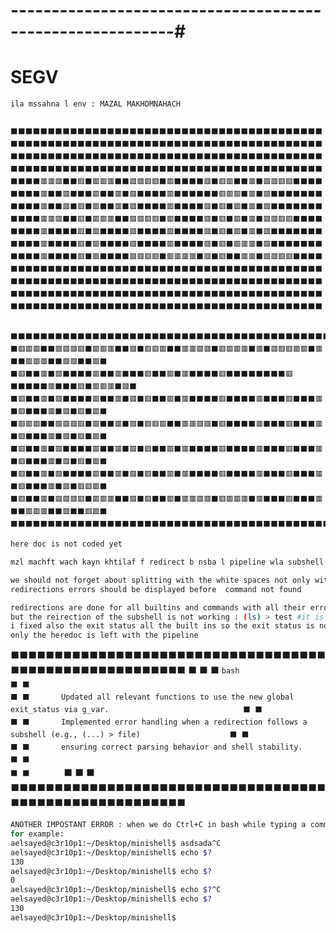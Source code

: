 # ----------------------------------------------------------#

# SEGV
    ila mssahna l env : MAZAL MAKHDMNAHACH


```

⬛⬛⬛⬛⬛⬛⬛⬛⬛⬛⬛⬛⬛⬛⬛⬛⬛⬛⬛⬛⬛⬛⬛⬛⬛⬛⬛⬛⬛⬛⬛⬛⬛⬛⬛⬛⬛⬛⬛⬛⬛⬛
⬛⬛⬛⬛⬛⬛⬛⬛⬛⬛⬛⬛⬛⬛⬛⬛⬛⬛⬛⬛⬛⬛⬛⬛⬛⬛⬛⬛⬛⬛⬛⬛⬛⬛⬛⬛⬛⬛⬛⬛⬛⬛
⬛⬛⬛⬛⬛⬛⬛⬛⬛⬛⬛⬛⬛⬛⬛⬛⬛⬛⬛⬛⬛⬛⬛⬛⬛⬛⬛⬛⬛⬛⬛⬛⬛⬛⬛⬛⬛⬛⬛⬛⬛⬛
⬛⬛⬛⬛⬛⬛⬛⬛⬛⬛⬛⬛⬛⬛⬛⬛⬛⬛⬛⬛⬛⬛⬛⬛⬛⬛⬛⬛⬛⬛⬛⬛⬛⬛⬛⬛⬛⬛⬛⬛⬛⬛
⬛⬛⬛⬛🟥🟥🟥⬛⬛🟥⬛🟥🟥🟥⬛⬛🟥🟥🟥🟥⬛🟥⬛⬛⬛⬛🟥⬛🟥🟥⬛⬛🟥⬛🟥🟥🟥🟥⬛⬛⬛⬛
⬛⬛⬛⬛🟥⬛⬛🟥⬛⬛⬛🟥⬛⬛🟥⬛🟥⬛⬛⬛⬛🟥⬛⬛⬛⬛⬛⬛🟥🟥🟥⬛🟥⬛🟥⬛⬛⬛⬛⬛⬛⬛
⬛⬛⬛⬛🟥⬛⬛🟥⬛🟥⬛🟥⬛⬛🟥⬛🟥⬛⬛⬛⬛🟥⬛⬛⬛⬛🟥⬛🟥⬛🟥⬛🟥⬛🟥⬛⬛⬛⬛⬛⬛⬛
⬛⬛⬛⬛🟥🟥🟥⬛⬛🟥⬛🟥🟥🟥⬛⬛🟥🟥🟥🟥⬛🟥⬛⬛⬛⬛🟥⬛🟥⬛🟥⬛🟥⬛🟥🟥🟥🟥⬛⬛⬛⬛
⬛⬛⬛⬛🟥⬛⬛⬛⬛🟥⬛🟥⬛⬛⬛⬛🟥⬛⬛⬛⬛🟥⬛⬛⬛⬛🟥⬛🟥⬛🟥⬛🟥⬛🟥⬛⬛⬛⬛⬛⬛⬛
⬛⬛⬛⬛🟥⬛⬛⬛⬛🟥⬛🟥⬛⬛⬛⬛🟥⬛⬛⬛⬛🟥⬛⬛⬛⬛🟥⬛🟥⬛🟥🟥🟥⬛🟥⬛⬛⬛⬛⬛⬛⬛
⬛⬛⬛⬛🟥⬛⬛⬛⬛🟥⬛🟥⬛⬛⬛⬛🟥🟥🟥🟥⬛🟥🟥🟥🟥⬛🟥⬛🟥⬛⬛🟥🟥⬛🟥🟥🟥🟥⬛⬛⬛⬛
⬛⬛⬛⬛⬛⬛⬛⬛⬛⬛⬛⬛⬛⬛⬛⬛⬛⬛⬛⬛⬛⬛⬛⬛⬛⬛⬛⬛⬛⬛⬛⬛⬛⬛⬛⬛⬛⬛⬛⬛⬛⬛
⬛⬛⬛⬛⬛⬛⬛⬛⬛⬛⬛⬛⬛⬛⬛⬛⬛⬛⬛⬛⬛⬛⬛⬛⬛⬛⬛⬛⬛⬛⬛⬛⬛⬛⬛⬛⬛⬛⬛⬛⬛⬛
⬛⬛⬛⬛⬛⬛⬛⬛⬛⬛⬛⬛⬛⬛⬛⬛⬛⬛⬛⬛⬛⬛⬛⬛⬛⬛⬛⬛⬛⬛⬛⬛⬛⬛⬛⬛⬛⬛⬛⬛⬛⬛
⬛⬛⬛⬛⬛⬛⬛⬛⬛⬛⬛⬛⬛⬛⬛⬛⬛⬛⬛⬛⬛⬛⬛⬛⬛⬛⬛⬛⬛⬛⬛⬛⬛⬛⬛⬛⬛⬛⬛⬛⬛⬛


⬛⬛⬛⬛⬛⬛⬛⬛⬛⬛⬛⬛⬛⬛⬛⬛⬛⬛⬛⬛⬛⬛⬛⬛⬛⬛⬛⬛⬛⬛⬛⬛⬛⬛⬛⬛⬛⬛⬛⬛⬛⬛⬛⬛⬛⬛⬛⬛⬛⬛⬛⬛⬛⬛⬛
⬛🟥🟥🟥⬛⬛🟥🟥🟥🟥⬛🟥🟥🟥⬛⬛🟥⬛🟥🟥🟥⬛⬛🟥🟥🟥🟥⬛🟥🟥🟥🟥⬛🟥⬛🟥🟥🟥🟥🟥⬛🟥⬛⬛🟥🟥🟥⬛⬛🟥🟥⬛⬛🟥⬛
⬛🟥⬛⬛🟥⬛🟥⬛⬛⬛⬛🟥⬛⬛🟥⬛⬛⬛🟥⬛⬛🟥⬛🟥⬛⬛⬛⬛🟥⬛⬛⬛⬛⬛⬛⬛⬛🟥⬛⬛⬛⬛⬛🟥⬛⬛⬛🟥⬛🟥🟥🟥⬛🟥⬛
⬛🟥⬛⬛🟥⬛🟥⬛⬛⬛⬛🟥⬛⬛🟥⬛🟥⬛🟥⬛⬛🟥⬛🟥⬛⬛⬛⬛🟥⬛⬛⬛⬛🟥⬛⬛⬛🟥⬛⬛⬛🟥⬛🟥⬛⬛⬛🟥⬛🟥⬛🟥⬛🟥⬛
⬛🟥🟥🟥⬛⬛🟥🟥🟥🟥⬛🟥⬛⬛🟥⬛🟥⬛🟥🟥🟥⬛⬛🟥🟥🟥🟥⬛🟥⬛⬛⬛⬛🟥⬛⬛⬛🟥⬛⬛⬛🟥⬛🟥⬛⬛⬛🟥⬛🟥⬛🟥⬛🟥⬛
⬛🟥⬛⬛🟥⬛🟥⬛⬛⬛⬛🟥⬛⬛🟥⬛🟥⬛🟥⬛⬛🟥⬛🟥⬛⬛⬛⬛🟥⬛⬛⬛⬛🟥⬛⬛⬛🟥⬛⬛⬛🟥⬛🟥⬛⬛⬛🟥⬛🟥⬛🟥⬛🟥⬛
⬛🟥⬛⬛🟥⬛🟥⬛⬛⬛⬛🟥⬛⬛🟥⬛🟥⬛🟥⬛⬛🟥⬛🟥⬛⬛⬛⬛🟥⬛⬛⬛⬛🟥⬛⬛⬛🟥⬛⬛⬛🟥⬛🟥⬛⬛⬛🟥⬛🟥⬛🟥🟥🟥⬛
⬛🟥⬛⬛🟥⬛🟥🟥🟥🟥⬛🟥🟥🟥⬛⬛🟥⬛🟥⬛⬛🟥⬛🟥🟥🟥🟥⬛🟥🟥🟥🟥⬛🟥⬛⬛⬛🟥⬛⬛⬛🟥⬛⬛🟥🟥🟥⬛⬛🟥⬛⬛🟥🟥⬛
⬛⬛⬛⬛⬛⬛⬛⬛⬛⬛⬛⬛⬛⬛⬛⬛⬛⬛⬛⬛⬛⬛⬛⬛⬛⬛⬛⬛⬛⬛⬛⬛⬛⬛⬛⬛⬛⬛⬛⬛⬛⬛⬛⬛⬛⬛⬛⬛⬛⬛⬛⬛⬛⬛⬛

```
```bash
here doc is not coded yet

mzl machft wach kayn khtilaf f redirect b nsba l pipeline wla subshell
```
```bash
we should not forget about splitting with the white spaces not only with the space
redirections errors should be displayed before  command not found
```

```bash
redirections are done for all builtins and commands with all their errors
but the reirection of the subshell is not working : (ls) > test #it is wokring in bash#
i fixed also the exit status all the built ins so the exit status is now perfectly working
only the heredoc is left with the pipeline
```
⬛⬛⬛⬛⬛⬛⬛⬛⬛⬛⬛⬛⬛⬛⬛⬛⬛⬛⬛⬛⬛⬛⬛⬛⬛⬛⬛⬛⬛⬛⬛⬛⬛⬛⬛⬛⬛⬛⬛⬛⬛⬛⬛⬛⬛⬛⬛⬛⬛⬛⬛⬛⬛⬛⬛⬛
⬛                                                                                                                ⬛
⬛       ```bash                                                                                                  ⬛
⬛                                                                                                                ⬛
⬛       Updated all relevant functions to use the new global exit_status via g_var.                              ⬛
⬛                                                                                                                ⬛
⬛       Implemented error handling when a redirection follows a subshell (e.g., (...) > file)                    ⬛
⬛                                                                                                                ⬛
⬛       ensuring correct parsing behavior and shell stability.                                                   ⬛
⬛                                                                                                                ⬛
⬛       ```                                                                                                      ⬛
⬛                                                                                                                ⬛
⬛⬛⬛⬛⬛⬛⬛⬛⬛⬛⬛⬛⬛⬛⬛⬛⬛⬛⬛⬛⬛⬛⬛⬛⬛⬛⬛⬛⬛⬛⬛⬛⬛⬛⬛⬛⬛⬛⬛⬛⬛⬛⬛⬛⬛⬛⬛⬛⬛⬛⬛⬛⬛⬛⬛⬛
```bash
ANOTHER IMPOSTANT ERROR : when we do Ctrl+C in bash while typing a command the exit status becomes equal to 130 hhhhhh
for example: 
aelsayed@c3r10p1:~/Desktop/minishell$ asdsada^C
aelsayed@c3r10p1:~/Desktop/minishell$ echo $?
130
aelsayed@c3r10p1:~/Desktop/minishell$ echo $?
0
aelsayed@c3r10p1:~/Desktop/minishell$ echo $?^C
aelsayed@c3r10p1:~/Desktop/minishell$ echo $?
130
aelsayed@c3r10p1:~/Desktop/minishell$ 
```